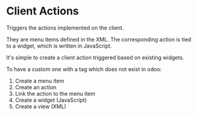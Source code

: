 # Client Actions

Triggers the actions implemented on the client.

They are menu items defined in the XML. The corresponding action is tied to a widget, which is written in JavaScript.

It's simple to create a client action triggered based on existing widgets.

To have a custom one with a tag which does not exist in odoo:

1. Create a menu item
1. Create an action
2. Link the action to the menu item
3. Create a widget (JavaScript)
4. Create a view (XML)